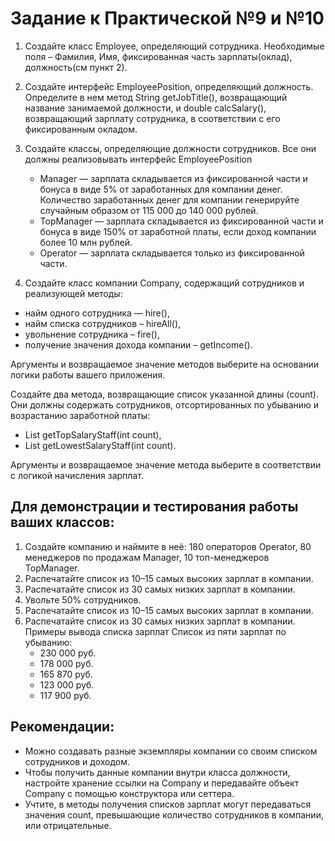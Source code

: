 # Задание к Практической №9 и №10

1. Создайте класс Employee, определяющий сотрудника. Необходимые поля – Фамилия, Имя, фиксированная часть зарплаты(оклад), должность(см пункт 2).
2. Создайте интерфейс EmployeePosition, определяющий должность. Определите в нем метод String getJobTitle(), возвращающий название занимаемой должности, и double calcSalary(), возвращающий зарплату сотрудника, в соответствии с его фиксированным окладом.
3. Создайте классы, определяющие должности сотрудников. Все они должны реализовывать интерфейс EmployeePosition

    -  Manager — зарплата складывается из фиксированной части и бонуса в виде 5% от заработанных для компании денег. Количество заработанных денег для компании генерируйте случайным образом от 115 000 до 140 000 рублей.
    -  TopManager — зарплата складывается из фиксированной части и бонуса в виде 150% от заработной платы, если доход компании более 10 млн рублей.
    - Operator — зарплата складывается только из фиксированной части.

4. Создайте класс компании Company, содержащий сотрудников и реализующей методы:

-   найм одного сотрудника — hire(),
-   найм списка сотрудников – hireAll(),
-   увольнение сотрудника – fire(),
-   получение значения дохода компании – getIncome().

Аргументы и возвращаемое значение методов выберите на основании логики работы вашего приложения.

Создайте два метода, возвращающие список указанной длины (count). Они должны содержать сотрудников, отсортированных по убыванию и возрастанию заработной платы:
-   List<Employee> getTopSalaryStaff(int count),
-   List<Employee> getLowestSalaryStaff(int count).

Аргументы и возвращаемое значение метода выберите в соответствии с логикой начисления зарплат.

## Для демонстрации и тестирования работы ваших классов: 
1. Создайте компанию и наймите в неё: 180 операторов Operator, 80 менеджеров по продажам Manager, 10 топ-менеджеров TopManager. 
2. Распечатайте список из 10–15 самых высоких зарплат в компании. 
3. Распечатайте список из 30 самых низких зарплат в компании. 
4. Увольте 50% сотрудников. 
5. Распечатайте список из 10–15 самых высоких зарплат в компании. 
6. Распечатайте список из 30 самых низких зарплат в компании. Примеры вывода списка зарплат Список из пяти зарплат по убыванию: 
    - 230 000 руб. 
    - 178 000 руб. 
    - 165 870 руб. 
    - 123 000 руб. 
    - 117 900 руб.

## Рекомендации:
-   Можно создавать разные экземпляры компании со своим списком сотрудников и доходом.
-   Чтобы получить данные компании внутри класса должности, настройте хранение ссылки на Company и передавайте объект Company с помощью конструктора или сеттера.
-   Учтите, в методы получения списков зарплат могут передаваться значения count, превышающие количество сотрудников в компании, или отрицательные.

